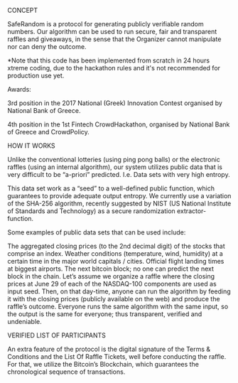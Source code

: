 CONCEPT

SafeRandom is a protocol for generating publicly verifiable random numbers. Our algorithm can be used to run secure, fair and transparent raffles and giveaways, in the sense that the Organizer cannot manipulate nor can deny the outcome.

*Note that this code has been implemented from scratch in 24 hours xtreme coding, due to the hackathon rules and it's not recommended for production use yet.

Awards:

3rd position in the 2017 National (Greek) Innovation Contest organised by National Bank of Greece.

4th position in the 1st Fintech CrowdHackathon, organised by National Bank of Greece and CrowdPolicy.

HOW IT WORKS

Unlike the conventional lotteries (using ping pong balls) or the electronic raffles (using an internal algorithm), our system utilizes public data that is very difficult to be “a-priori” predicted. I.e. Data sets with very high entropy.

This data set work as a “seed” to a well-defined public function, which guarantees to provide adequate output entropy. We currently use a variation of the SHA-256 algorithm, recently suggested by NIST (US National Institute of Standards and Technology) as a secure randomization extractor-function.

Some examples of public data sets that can be used include:

The aggregated closing prices (to the 2nd decimal digit) of the stocks that comprise an index.
Weather conditions (temperature, wind, humidity) at a certain time in the major world capitals / cities.
Official flight landing times at biggest airports.
The next bitcoin block; no one can predict the next block in the chain.
Let’s assume we organize a raffle where the closing prices at June 29 of each of the NASDAQ-100 components are used as input seed. Then, on that day-time, anyone can run the algorithm by feeding it with the closing prices (publicly available on the web) and produce the raffle’s outcome. Everyone runs the same algorithm with the same input, so the output is the same for everyone; thus transparent, verified and undeniable.



VERIFIED LIST OF PARTICIPANTS

An extra feature of the protocol is the digital signature of the Terms & Conditions and the List Of Raffle Tickets, well before conducting the raffle. For that, we utilize the Bitcoin’s Blockchain, which guarantees the chronological sequence of transactions.
